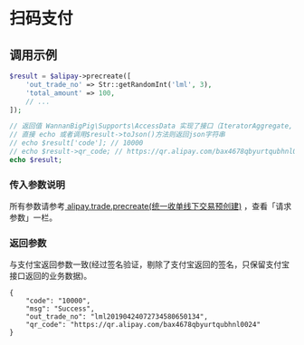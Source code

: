 # 扫码支付

## 调用示例

```php
$result = $alipay->precreate([
    'out_trade_no' => Str::getRandomInt('lml', 3),
    'total_amount' => 100,
    // ...
]);

// 返回值 WannanBigPig\Supports\AccessData 实现了接口（IteratorAggregate, ArrayAccess, Serializable, Countable）
// 直接 echo 或者调用$result->toJson()方法则返回json字符串
// echo $result['code']; // 10000
// echo $result->qr_code; // https://qr.alipay.com/bax4678qbyurtqubhnl0024
echo $result;
```

### 传入参数说明

所有参数请参考[ alipay.trade.precreate\(统一收单线下交易预创建\)](https://docs.open.alipay.com/api_1/alipay.trade.precreate/) ，查看「请求参数」一栏。

### 返回参数

与支付宝返回参数一致\(经过签名验证，剔除了支付宝返回的签名，只保留支付宝接口返回的业务数据\)。

```text
{
    "code": "10000",
    "msg": "Success",
    "out_trade_no": "lml20190424072734580650134",
    "qr_code": "https://qr.alipay.com/bax4678qbyurtqubhnl0024"
}
```

